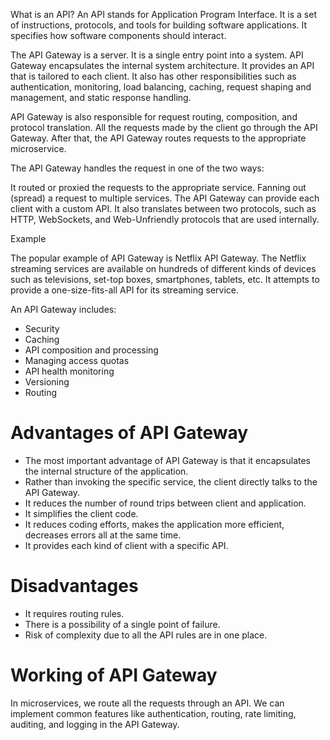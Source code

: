 What is an API?
An API stands for Application Program Interface. It is a set of instructions, protocols, and tools for building software applications. It specifies how software components should interact.

The API Gateway is a server. It is a single entry point into a system. API Gateway encapsulates the internal system architecture. It provides an API that is tailored to each client. It also has other responsibilities such as authentication, monitoring, load balancing, caching, request shaping and management, and static response handling.

API Gateway is also responsible for request routing, composition, and protocol translation. All the requests made by the client go through the API Gateway. After that, the API Gateway routes requests to the appropriate microservice.

The API Gateway handles the request in one of the two ways:



It routed or proxied the requests to the appropriate service.
Fanning out (spread) a request to multiple services.
The API Gateway can provide each client with a custom API. It also translates between two protocols, such as HTTP, WebSockets, and Web-Unfriendly protocols that are used internally.

Example

The popular example of API Gateway is Netflix API Gateway. The Netflix streaming services are available on hundreds of different kinds of devices such as televisions, set-top boxes, smartphones, tablets, etc. It attempts to provide a one-size-fits-all API for its streaming service.

An API Gateway includes:

- Security
- Caching
- API composition and processing
- Managing access quotas
- API health monitoring
- Versioning
- Routing

# Advantages of API Gateway
- The most important advantage of API Gateway is that it encapsulates the internal structure of the application.
- Rather than invoking the specific service, the client directly talks to the API Gateway.
- It reduces the number of round trips between client and application.
- It simplifies the client code.
- It reduces coding efforts, makes the application more efficient, decreases errors all at the same time.
- It provides each kind of client with a specific API.
# Disadvantages
- It requires routing rules.
- There is a possibility of a single point of failure.
- Risk of complexity due to all the API rules are in one place.
# Working of API Gateway
In microservices, we route all the requests through an API. We can implement common features like authentication, routing, rate limiting, auditing, and logging in the API Gateway.
